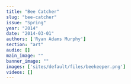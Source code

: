 ```yaml
---
title: "Bee Catcher"
slug: "bee-catcher"
issue: "Spring"
year: "2014"
date: "2014-03-01"
authors: ['Ryan Adams Murphy']
section: "art"
audio: []
main_image: ""
banner_image: ""
images: ['sites/default/files/beekeeper.png']
videos: []
---
```

